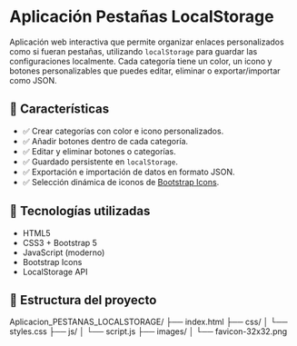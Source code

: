 # Aplicación Pestañas LocalStorage

Aplicación web interactiva que permite organizar enlaces personalizados como si fueran pestañas, utilizando `localStorage` para guardar las configuraciones localmente. Cada categoría tiene un color, un icono y botones personalizables que puedes editar, eliminar o exportar/importar como JSON.

## 🚀 Características

- ✅ Crear categorías con color e icono personalizados.
- ✅ Añadir botones dentro de cada categoría.
- ✅ Editar y eliminar botones o categorías.
- ✅ Guardado persistente en `localStorage`.
- ✅ Exportación e importación de datos en formato JSON.
- ✅ Selección dinámica de iconos de [Bootstrap Icons](https://icons.getbootstrap.com/).

## 🧰 Tecnologías utilizadas

- HTML5
- CSS3 + Bootstrap 5
- JavaScript (moderno)
- Bootstrap Icons
- LocalStorage API

## 📂 Estructura del proyecto

Aplicacion_PESTANAS_LOCALSTORAGE/ ├── index.html ├── css/ │ └── styles.css ├── js/ │ └── script.js ├── images/ │ └── favicon-32x32.png

